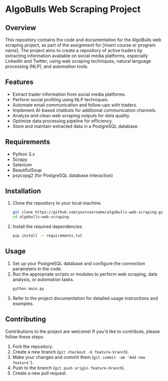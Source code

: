 # AlgoBulls Web Scraping Project

## Overview
This repository contains the code and documentation for the AlgoBulls web scraping project, as part of the assignment for [insert course or program name]. The project aims to create a repository of active traders by extracting information available on social media platforms, especially LinkedIn and Twitter, using web scraping techniques, natural language processing (NLP), and automation tools.

## Features
- Extract trader information from social media platforms.
- Perform social profiling using NLP techniques.
- Automate email communication and follow-ups with traders.
- Implement AI-based chatbots for additional communication channels.
- Analyze and clean web scraping outputs for data quality.
- Optimize data processing pipeline for efficiency.
- Store and maintain extracted data in a PostgreSQL database.

## Requirements
- Python 3.x
- Scrapy
- Selenium
- BeautifulSoup
- psycopg2 (for PostgreSQL database interaction)

## Installation
1. Clone the repository to your local machine.
   ```bash
   git clone https://github.com/yourusername/algobulls-web-scraping.git
   cd algobulls-web-scraping
   ```
2. Install the required dependencies.
   ```bash
   pip install -r requirements.txt
   ```

## Usage
1. Set up your PostgreSQL database and configure the connection parameters in the code.
2. Run the appropriate scripts or modules to perform web scraping, data analysis, or automation tasks.
   ```bash
   python main.py
   ```
3. Refer to the project documentation for detailed usage instructions and examples.

## Contributing
Contributions to the project are welcome! If you'd like to contribute, please follow these steps:
1. Fork the repository.
2. Create a new branch (`git checkout -b feature-branch`).
3. Make your changes and commit them (`git commit -am 'Add new feature'`).
4. Push to the branch (`git push origin feature-branch`).
5. Create a new pull request.
